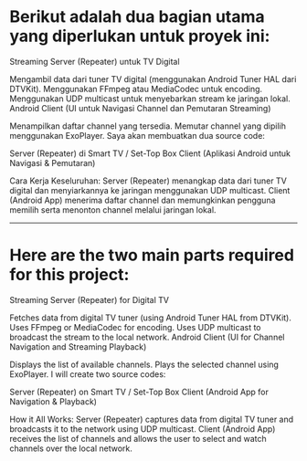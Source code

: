 # Berikut adalah dua bagian utama yang diperlukan untuk proyek ini:

Streaming Server (Repeater) untuk TV Digital

Mengambil data dari tuner TV digital (menggunakan Android Tuner HAL dari DTVKit).
Menggunakan FFmpeg atau MediaCodec untuk encoding.
Menggunakan UDP multicast untuk menyebarkan stream ke jaringan lokal.
Android Client (UI untuk Navigasi Channel dan Pemutaran Streaming)

Menampilkan daftar channel yang tersedia.
Memutar channel yang dipilih menggunakan ExoPlayer.
Saya akan membuatkan dua source code:

Server (Repeater) di Smart TV / Set-Top Box
Client (Aplikasi Android untuk Navigasi & Pemutaran)

Cara Kerja Keseluruhan:
Server (Repeater) menangkap data dari tuner TV digital dan menyiarkannya ke jaringan menggunakan UDP multicast.
Client (Android App) menerima daftar channel dan memungkinkan pengguna memilih serta menonton channel melalui jaringan lokal.

---

# Here are the two main parts required for this project:

Streaming Server (Repeater) for Digital TV

Fetches data from digital TV tuner (using Android Tuner HAL from DTVKit). Uses FFmpeg or MediaCodec for encoding. Uses UDP multicast to broadcast the stream to the local network. Android Client (UI for Channel Navigation and Streaming Playback)

Displays the list of available channels. Plays the selected channel using ExoPlayer. I will create two source codes:

Server (Repeater) on Smart TV / Set-Top Box Client (Android App for Navigation & Playback)

How it All Works: Server (Repeater) captures data from digital TV tuner and broadcasts it to the network using UDP multicast. Client (Android App) receives the list of channels and allows the user to select and watch channels over the local network.
